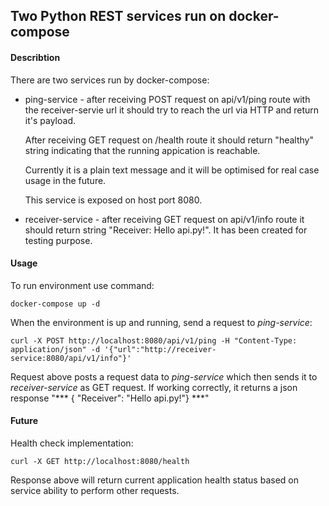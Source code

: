 ## Two Python REST services run on docker-compose

#### Describtion

There are two services run by docker-compose:
- ping-service - after receiving POST request on api/v1/ping route with the receiver-servie url it should try to reach the url via HTTP and return it's payload. 

  After receiving GET request on /health route it should return "healthy" string indicating that the running appication is reachable. 

  Currently it is a plain text message and it will be optimised for real case usage in the future.
  
  This service is exposed on host port 8080.
- receiver-service - after receiving GET request on api/v1/info route it should return string "Receiver: Hello api.py!". It has been created for testing purpose.

#### Usage

To run environment use command:

`docker-compose up -d`

When the environment is up and running, send a request to *ping-service*:

`curl -X POST http://localhost:8080/api/v1/ping -H "Content-Type: application/json" -d '{"url":"http://receiver-service:8080/api/v1/info"}'`

Request above posts a request data to *ping-service* which then sends it to *receiver-service* as GET request.
If working correctly, it returns a json response "*** { "Receiver": "Hello api.py!"} ***"

#### Future

Health check implementation:

`curl -X GET http://localhost:8080/health`

Response above will return current application health status based on service ability to perform other requests.
